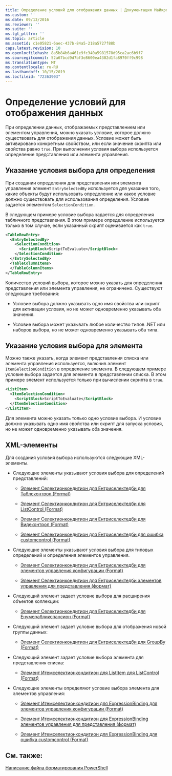 ```yaml
---
title: Определение условий для отображения данных | Документация Майкрософт
ms.custom: ''
ms.date: 09/13/2016
ms.reviewer: ''
ms.suite: ''
ms.tgt_pltfrm: ''
ms.topic: article
ms.assetid: c1e05821-6aec-437b-84a5-218a5727f88b
caps.latest.revision: 10
ms.openlocfilehash: 8a5b84b6a461e9fc340a5981578d95ca2ac6b9f7
ms.sourcegitcommit: 52a67bcd9d7bf3e8600ea4302d1fa8970ff9c998
ms.translationtype: MT
ms.contentlocale: ru-RU
ms.lasthandoff: 10/15/2019
ms.locfileid: "72363903"
---
```

# <a name="defining-conditions-for-displaying-data"></a>Определение условий для отображения данных

При определении данных, отображаемых представлением или элементом управления, можно указать условие, которое должно существовать для отображения данных. Условие может быть активировано конкретным свойством, или если значение скрипта или свойства равно `true`. При выполнении условия выбора используется определение представления или элемента управления.

## <a name="specifying-a-selection-condition-for-a-definition"></a>Указание условия выбора для определения

При создании определения для представления или элемента управления элемент `EntrySelectedBy` используется для указания того, какие объекты будут использовать определение или какое условие должно существовать для использования определения. Условие задается элементом `SelectionCondition`.

В следующем примере условие выбора задается для определения табличного представления. В этом примере определение используется только в том случае, если указанный скрипт оценивается как `true`.

```xml
<TableRowEntry>
  <EntrySelectedBy>
    <SelectionCondition>
      <ScriptBlock>ScriptToEvaluate</ScriptBlock>
    </SelectionCondition>
  </EntrySelectedBy>
  <TableColumnItems>
  </TableColumnItems>
</TableRowEntry>

```

Количество условий выбора, которое можно указать для определения представления или элемента управления, не ограничено. Существуют следующие требования:

- Условие выбора должно указывать одно имя свойства или скрипт для активации условия, но не может одновременно указывать оба значения.

- Условие выбора может указывать любое количество типов .NET или наборов выбора, но не может одновременно указывать оба типа.

## <a name="specifying-a-selection-condition-for-an-item"></a>Указание условия выбора для элемента

Можно также указать, когда элемент представления списка или элемента управления используется, включив элемент `ItemSelectionCondition` в определение элемента. В следующем примере условие выбора задается для элемента в представлении списка. В этом примере элемент используется только при вычислении скрипта в `true`.

```xml
<ListItem>
  <ItemSelectionCondition>
    <ScriptBlock>ScriptToEvaluate</ScriptBlock>
  </ItemSelectionCondition>
</ListItem>

```

Для элемента можно указать только одно условие выбора. И условие должно указывать одно имя свойства или скрипт для запуска условия, но не может одновременно указывать оба значения.

## <a name="xml-elements"></a>XML-элементы

 Для создания условия выбора используются следующие XML-элементы.

- Следующие элементы указывают условия выбора для определений представлений:

    - [Элемент Селектионкондитион для Ентриселектедби для Таблеконтрол (Format)](./selectioncondition-element-for-entryselectedby-for-tablecontrol-format.md)

    - [Элемент Селектионкондитион для Ентриселектедби для ListControl (Format)](./selectioncondition-element-for-entryselectedby-for-listcontrol-format.md)

    - [Элемент Селектионкондитион для Ентриселектедби для Видеконтрол (Format)](./selectioncondition-element-for-entryselectedby-for-widecontrol-format.md)

    - [Элемент Селектионкондитион для Ентриселектедби для ошибка customcontrol (Format)](./selectioncondition-element-for-entryselectedby-for-customcontrol-format.md)

- Следующие элементы указывают условия выбора для типовых определений и определения элементов управления.

    - [Элемент Селектионкондитион для Ентриселектедби для элементов управления конфигурации (Format)](./selectioncondition-element-for-entryselectedby-for-controls-for-configuration-format.md)

    - [Элемент Селектионкондитион для Ентриселектедби элементов управления для представления (формат)](./selectioncondition-element-for-entryselectedby-for-controls-for-view-format.md)

- Следующий элемент задает условие выбора для расширения объектов коллекции:

    - [Элемент Селектионкондитион для Ентриселектедби для Енумерабликспансион (Format)](./selectioncondition-element-for-entryselectedby-for-enumerableexpansion-format.md)

- Следующий элемент задает условие выбора для отображения новой группы данных:

    - [Элемент Селектионкондитион для Ентриселектедби для GroupBy (Format)](./selectioncondition-element-for-entryselectedby-for-groupby-format.md)

- Следующий элемент задает условие выбора элемента для представления списка:

    - [Элемент Итемселектионкондитион для ListItem для ListControl (Format)](./itemselectioncondition-element-for-listitem-for-listcontrol-format.md)

- Следующие элементы определяют условие выбора элемента для элементов управления:

    - [Элемент Итемселектионкондитион для ExpressionBinding для элементов управления конфигурации (Format)](./itemselectioncondition-element-for-expressionbinding-for-controls-for-configuration-format.md)

    - [Элемент Итемселектионкондитион для ExpressionBinding элементов управления для представления (формат)](./itemselectioncondition-element-for-expressionbinding-for-controls-for-view-format.md)

    - [Элемент Итемселектионкондитион для ExpressionBinding для ошибка customcontrol (Format)](./itemselectioncondition-element-for-expressionbinding-for-customcontrol-format.md)

## <a name="see-also"></a>См. также:

[Написание файла форматирования PowerShell](./writing-a-powershell-formatting-file.md)
